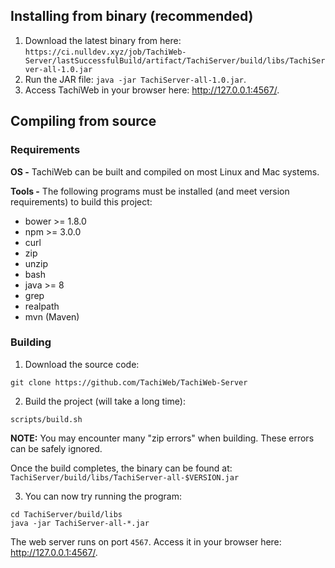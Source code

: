 ## Installing from binary (recommended)
1. Download the latest binary from here: `https://ci.nulldev.xyz/job/TachiWeb-Server/lastSuccessfulBuild/artifact/TachiServer/build/libs/TachiServer-all-1.0.jar`
2. Run the JAR file: `java -jar TachiServer-all-1.0.jar`.
3. Access TachiWeb in your browser here: http://127.0.0.1:4567/.

## Compiling from source

### Requirements

**OS -** TachiWeb can be built and compiled on most Linux and Mac systems.

**Tools -** The following programs must be installed (and meet version requirements) to build this project:
- bower >= 1.8.0
- npm >= 3.0.0
- curl
- zip
- unzip
- bash
- java >= 8
- grep
- realpath
- mvn (Maven)

### Building
1. Download the source code:
```
git clone https://github.com/TachiWeb/TachiWeb-Server
```
2. Build the project (will take a long time):
```
scripts/build.sh
```
**NOTE:** You may encounter many "zip errors" when building. These errors can be safely ignored.

Once the build completes, the binary can be found at: `TachiServer/build/libs/TachiServer-all-$VERSION.jar`

3. You can now try running the program:
```
cd TachiServer/build/libs
java -jar TachiServer-all-*.jar
```
The web server runs on port `4567`. Access it in your browser here: http://127.0.0.1:4567/.
